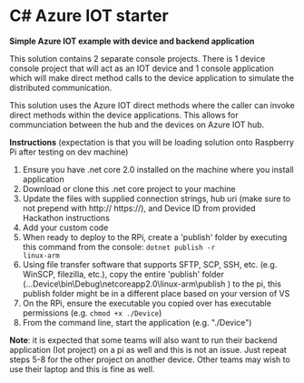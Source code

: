 # C# Azure IOT starter
<b>Simple Azure IOT example with device and backend application</b>

This solution contains 2 separate console projects. There is 1 device console project that will act as an IOT device and 1 console application which will make direct method calls to the device application to simulate the distributed communication. 

This solution uses the Azure IOT direct methods where the caller can invoke direct methods within the device applications. This allows for communciation between the hub and the devices on Azure IOT hub.



<b>Instructions</b> (expectation is that you will be loading solution onto Raspberry Pi after testing on dev machine)
1. Ensure you have .net core 2.0 installed on the machine where you install application
2. Download or clone this .net core project to your machine
3. Update the files with supplied connection strings, hub uri (make sure to not prepend with http:// https://), and Device ID from provided Hackathon instructions 
4. Add your custom code
5. When ready to deploy to the RPi, create a 'publish' folder by executing this command from the console: <code>dotnet publish -r linux-arm</code>
6. Using file transfer software that supports SFTP, SCP, SSH, etc. (e.g. WinSCP, filezilla, etc.), copy the entire 'publish' folder (...Device\bin\Debug\netcoreapp2.0\linux-arm\publish ) to the pi, this publish folder might be in a different place based on your version of VS
7. On the RPi, ensure the executable you copied over has executable permissions (e.g. <code>chmod +x ./Device</code>)
8. From the command line, start the application (e.g.  "./Device")

<b>Note</b>: it is expected that some teams will also want to run their backend application (Iot project) on a pi as well and this is not an issue. Just repeat steps 5-8 for the other project on another device. Other teams may wish to use their laptop and this is fine as well.
